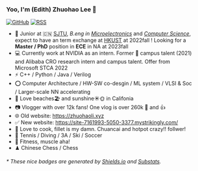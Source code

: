 

### Yoo, I'm (Edith) Zhuohao Lee 👋  

[![GitHub](https://img.shields.io/badge/dynamic/json?logo=github&label=GitHub&labelColor=495867&color=495867&query=%24.data.totalSubs&url=https%3A%2F%2Fapi.spencerwoo.com%2Fsubstats%2F%3Fsource%3Dgithub%26queryKey%3Dhayschan&style=flat-square)](https://github.com/hayschan)
[![RSS](https://img.shields.io/badge/dynamic/json?logo=rss&logoColor=white&label=RSS&labelColor=95B8D1&color=95B8D1&query=%24.data.totalSubs&url=https%3A%2F%2Fapi.spencerwoo.com%2Fsubstats%2F%3Fsource%3Dfeedly%257Cinoreader%257CfeedsPub%26queryKey%3Dhttps://haysc.tech/feed.xml&style=flat-square)](https://haysc.tech/)

- 🍻 Junior at 🇨🇳 [SJTU](https://www.sjtu.edu.cn), _B.eng in_ [_Microelectronics_](https://dmne.sjtu.edu.cn/dmne/) and [_Computer Science_](https://www.cs.sjtu.edu.cn/), expect to have an term exchange at [HKUST](https://hkust.edu.hk/) at 2022fall ! Looking for a **Master / PhD** position in **ECE** in NA at 2023fall
- 💻 Currently work at NVIDIA as an intern. Former  campus talent (2021) and Alibaba CRO research intern and campus talent. Offer from Microsoft STCA 2022
- ⚡ C++ / Python / Java / Verilog
- ⭕️ Computer Architecture / HW-SW co-desgin / ML system / VLSI & Soc / Larger-scale NN accelerating
- 🚕 Love beaches🏖️ and sunshine☀🌞 in Califonia 
- 📷 Vlogger with over 12k fans! One vlog is over 260k 👀 and 👍
- 🌐 Old website: https://zhuohaoli.xyz
- ✅ New website: https://site-7161993-5050-3377.mystrikingly.com/
- 🥩 Love to cook, fillet is my damn. Chuancai and hotpot crazy!! follwer! 
- 🏃 Tennis / Diving / 3A / Ski / Soccer
- 🥋 Fitness, muscle aha!
- ♟ Chinese Chess / Chess 

<h6>* These nice badges are generated by <a href="https://shields.io/">Shields.io</a> and <a href="https://github.com/spencerwooo/Substats">Substats</a>.</h6>



